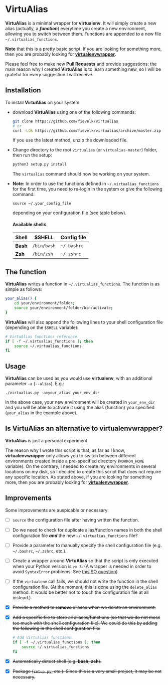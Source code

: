 # VirtuAlias

**VirtuAlias** is a minimal wrapper for **virtualenv**. It will simply create a new alias (actually, a ***function***) everytime you create a new environment, allowing you to switch between them. Functions are appended to a new file `~/.virtualias_functions`.

**Note** that this is a pretty basic script. If you are looking for something more, then you are probably looking for [**virtualenvwrapper**](https://virtualenvwrapper.readthedocs.org/en/latest/).

Please feel free to make new **Pull Requests** and provide suggestions: the main reason why I created **VirtuAlias** is to learn something new, so I will be grateful for every suggestion I will receive.

Installation
------------

To install **VirtuAlias** on your system:

- download **VirtuAlias** using one of the following commands:

    ```bash
    git clone https://github.com/fievelk/virtualias
    # or
    curl -LOk https://github.com/fievelk/virtualias/archive/master.zip
    ```
    If you use the latest method, unzip the downloaded file.

- Change directory to the root `virtualias` (or `virtualias-master`) folder, then run the setup:

    ```bash
    python3 setup.py install
    ```
    The `virtualias` command should now be working on your system.


- **Note:** In order to use the functions defined in `~/.virtualias_functions` for the first time, you need to re-login in the system or give the following command:

    ```
    source ~/.your_config_file
    ```
    depending on your configuration file (see table below).

    #### Available shells

    | Shell    | $SHELL      | Config file |
    | -------- | ----------- | ----------- |
    | **Bash** | `/bin/bash` | `~/.bashrc` |
    | **Zsh**  | `/bin/zsh`  | `~/.zshrc`  |


The function
------------

**VirtuAlias** writes a function in `~/.virtualias_functions`. The function is as simple as follows:

```bash
your_alias() {
    cd your/environment/folder;
    source your/environment/folder/bin/activate;
}
```

**VirtuAlias** will also append the following lines to your shell configuration file (depending on the `$SHELL` variable):

```bash
# VirtuAlias functions reference.
if [ -f ~/.virtualias_functions ]; then
    source ~/.virtualias_functions
fi
```

Usage
----------

**VirtuAlias** can be used as you would use **virtualenv**, with an additional parameter `-a` (`--alias`). E.g.:

`./virtualias.py -a=your_alias your_env_dir`

In the above case, your new environment will be created in `your_env_dir` and you will be able to activate it using the alias (function) you specified (`your_alias` in the example above).


Is VirtuAlias an alternative to virtualenvwrapper?
---------------------------------------------------

**VirtuAlias** is just a personal experiment.

The reason why I wrote this script is that, as far as I know, **virtualenvwrapper** only allows you to switch between different environments created inside a pre-specified directory (`WORKON_HOME` variable). On the contrary, I needed to create my environments in several locations on my disk, so I decided to create this script that does not require any specific location. As stated above, if you are looking for something more, then you are probably looking for [**virtualenvwrapper**](https://virtualenvwrapper.readthedocs.org/en/latest/).

Improvements
------------

Some improvements are auspicable or necessary:

- [ ] `source` the configuration file after having written the function.

- [ ] Do we need to check for duplicate alias/function names in both the shell configuration file ***and*** the new `~/.virtualias_functions` file?

- [ ] Provide a parameter to manually specify the shell configuration file (e.g. `~/.bashrc`, `~/.zshrc`, etc.).

- [ ] Create a wrapper around **VirtuAlias** so that the script is only executed when your Python version is `>= 3`.
    (A wrapper is needed in order to avoid `SyntaxError` problems. See [this SO question](http://stackoverflow.com/questions/446052/how-can-i-check-for-python-version-in-a-program-that-uses-new-language-features))


- [ ] If the `virtualenv` call fails, we should not write the function in the shell configuration file. (At the moment, this is done using the `delete_alias` method. It would be better not to touch the configuration file at all instead.)

- [x] ~~Provide a method to **remove** aliases when we delete an environment.~~

- [x] ~~Add a specific file to store all aliases/functions (so that we do not mess too much with the shell configuration file). We could do this by adding the following in the shell configuration file:~~

    ```bash
    # Add VirtuAlias functions.
    if [ -f ~/.virtualias_functions ]; then
        source ~/.virtualias_functions
    fi
    ```
- [x] ~~Automatically detect shell (e.g. **bash**, **zsh**).~~

- [x] ~~Package (`setup.py`, etc.). Since this is a very small project, it may be not necessary.~~
